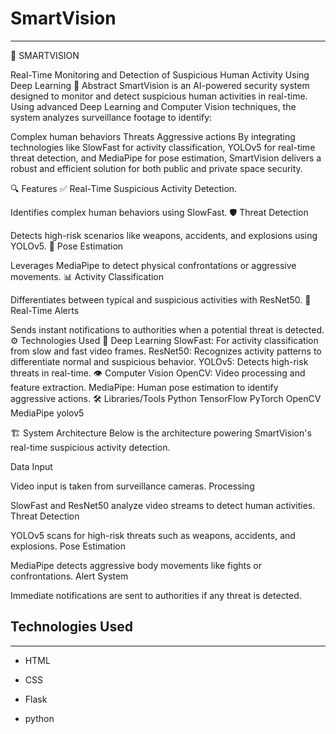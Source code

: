 <h1>SmartVision</h1>
<hr><p>🚀 SMARTVISION
  
Real-Time Monitoring and Detection of Suspicious Human Activity Using Deep Learning
📌 Abstract
SmartVision is an AI-powered security system designed to monitor and detect suspicious human activities in real-time. Using advanced Deep Learning and Computer Vision techniques, the system analyzes surveillance footage to identify:</p>
<p>Complex human behaviors
Threats
Aggressive actions
By integrating technologies like SlowFast for activity classification, YOLOv5 for real-time threat detection, and MediaPipe for pose estimation, SmartVision delivers a robust and efficient solution for both public and private space security.</p>
<p>🔍 Features
✅ Real-Time Suspicious Activity Detection.</p>
<p>Identifies complex human behaviors using SlowFast.
🛡 Threat Detection</p>
<p>Detects high-risk scenarios like weapons, accidents, and explosions using YOLOv5.
💪 Pose Estimation</p>
<p>Leverages MediaPipe to detect physical confrontations or aggressive movements.
📊 Activity Classification</p>
<p>Differentiates between typical and suspicious activities with ResNet50.
📢 Real-Time Alerts</p>
<p>Sends instant notifications to authorities when a potential threat is detected.
⚙ Technologies Used
🧠 Deep Learning
SlowFast: For activity classification from slow and fast video frames.
ResNet50: Recognizes activity patterns to differentiate normal and suspicious behavior.
YOLOv5: Detects high-risk threats in real-time.
👁 Computer Vision
OpenCV: Video processing and feature extraction.
MediaPipe: Human pose estimation to identify aggressive actions.
🛠 Libraries/Tools
Python
TensorFlow
PyTorch
OpenCV
MediaPipe
yolov5</p>
<p>🏗 System Architecture
Below is the architecture powering SmartVision's real-time suspicious activity detection.</p>
<p>Data Input</p>
<p>Video input is taken from surveillance cameras.
Processing</p>
<p>SlowFast and ResNet50 analyze video streams to detect human activities.
Threat Detection</p>
<p>YOLOv5 scans for high-risk threats such as weapons, accidents, and explosions.
Pose Estimation</p>
<p>MediaPipe detects aggressive body movements like fights or confrontations.
Alert System</p>
<p>Immediate notifications are sent to authorities if any threat is detected.</p><h2>Technologies Used</h2>
<hr><ul>
<li>HTML</li>
</ul><ul>
<li>CSS</li>
</ul><ul>
<li>Flask</li>
</ul><ul>
<li>python</li>
</ul>
